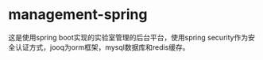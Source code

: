 # management-spring

这是使用spring boot实现的实验室管理的后台平台，使用spring security作为安全认证方式，jooq为orm框架，mysql数据库和redis缓存。